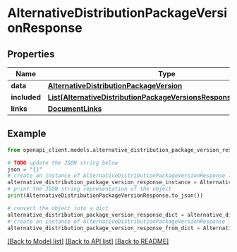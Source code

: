 # AlternativeDistributionPackageVersionResponse


## Properties

Name | Type | Description | Notes
------------ | ------------- | ------------- | -------------
**data** | [**AlternativeDistributionPackageVersion**](AlternativeDistributionPackageVersion.md) |  | 
**included** | [**List[AlternativeDistributionPackageVersionsResponseIncludedInner]**](AlternativeDistributionPackageVersionsResponseIncludedInner.md) |  | [optional] 
**links** | [**DocumentLinks**](DocumentLinks.md) |  | 

## Example

```python
from openapi_client.models.alternative_distribution_package_version_response import AlternativeDistributionPackageVersionResponse

# TODO update the JSON string below
json = "{}"
# create an instance of AlternativeDistributionPackageVersionResponse from a JSON string
alternative_distribution_package_version_response_instance = AlternativeDistributionPackageVersionResponse.from_json(json)
# print the JSON string representation of the object
print(AlternativeDistributionPackageVersionResponse.to_json())

# convert the object into a dict
alternative_distribution_package_version_response_dict = alternative_distribution_package_version_response_instance.to_dict()
# create an instance of AlternativeDistributionPackageVersionResponse from a dict
alternative_distribution_package_version_response_from_dict = AlternativeDistributionPackageVersionResponse.from_dict(alternative_distribution_package_version_response_dict)
```
[[Back to Model list]](../README.md#documentation-for-models) [[Back to API list]](../README.md#documentation-for-api-endpoints) [[Back to README]](../README.md)


